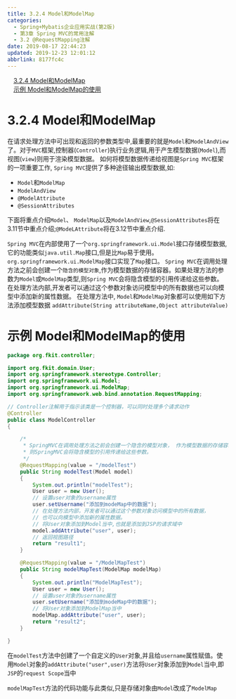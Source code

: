 ```yaml
---
title: 3.2.4 Model和ModelMap
categories: 
  - Spring+Mybatis企业应用实战(第2版)
  - 第3章 Spring MVC的常用注解
  - 3.2 @RequestMapping注解
date: 2019-08-17 22:44:23
updated: 2019-12-23 12:01:12
abbrlink: 8177fc4c
---
```

<div id='my_toc'><a href="/JavaReadingNotes/8177fc4c/#3-2-4-Model和ModelMap" class="header_1">3.2.4 Model和ModelMap</a>&nbsp;<br><a href="/JavaReadingNotes/8177fc4c/#示例-Model和ModelMap的使用" class="header_1">示例 Model和ModelMap的使用</a>&nbsp;<br></div>
<style>.header_1{margin-left: 1em;}.header_2{margin-left: 2em;}.header_3{margin-left: 3em;}.header_4{margin-left: 4em;}.header_5{margin-left: 5em;}.header_6{margin-left: 6em;}</style>
<!--more-->
<script>if (navigator.platform.search('arm')==-1){document.getElementById('my_toc').style.display = 'none';}var e,p = document.getElementsByTagName('p');while (p.length>0) {e = p[0];e.parentElement.removeChild(e);}</script>

<!--end-->
<!--SSTStart-->
# 3.2.4 Model和ModelMap #
在请求处理方法中可出现和返回的参数类型中,最重要的就是`Model`和`ModelAndView`了。对于`MVC`框架,控制器(`Controller`)执行业务逻辑,用于产生模型数据(`Model`),而视图(`view`)则用于渲染模型数据。
如何将模型数据传递给视图是`Spring MVC`框架的一项重要工作, `Spring MVC`提供了多种途径输出模型数据,如:
- `Model`和`ModelMap`
- `ModelAndView`
- `@ModelAttribute`
- `@SessionAttributes`

下面将重点介绍`Model`、 `ModelMap`以及`ModelAndView`,`@SessionAttributes`将在3.11节中重点介绍;`@ModeLAttribute`将在3.12节中重点介绍.
<!--replace:Uri=U R I&ui=U I-->

`Spring MVC`在内部使用了一个`org.springframework.ui.Model`接口存储模型数据,它的功能类似`java.util.Map`接口,但是比`Map`易于使用。`org.springframework.ui.ModelMap`接口实现了`Map`接口。
`Spring MVC`在调用处理方法之前会创建一个`隐含的模型对象`,作为模型数据的存储容器。如果处理方法的参数为`Model`或`ModelMap`类型,则`Spring MVC`会将隐含模型的引用传递给这些参数。在处理方法内部,开发者可以通过这个参数对象访问模型中的所有数据也可以向模型中添加新的属性数据。
在处理方法中, `Model`和`ModelMap`对象都可以使用如下方法添加模型数据
`addAttribute(String attributeName,Object attributeValue)`
# 示例 Model和ModelMap的使用 #
```java
package org.fkit.controller;

import org.fkit.domain.User;
import org.springframework.stereotype.Controller;
import org.springframework.ui.Model;
import org.springframework.ui.ModelMap;
import org.springframework.web.bind.annotation.RequestMapping;

// Controller注解用于指示该类是一个控制器，可以同时处理多个请求动作
@Controller
public class ModelController
{

    /*
     * SpringMVC在调用处理方法之前会创建一个隐含的模型对象， 作为模型数据的存储容器。 如果处理方法的参数为Model或ModelMap类型，
     * 则SpringMVC会将隐含模型的引用传递给这些参数。
     */
    @RequestMapping(value = "/modelTest")
    public String modelTest(Model model)
    {
        System.out.println("modelTest");
        User user = new User();
        // 设置user对象的username属性
        user.setUsername("添加到modeMap中的数据");
        // 在处理方法内部，开发者可以通过这个参数对象访问模型中的所有数据，
        // 也可以向模型中添加新的属性数据。
        // 将User对象添加到Model当中,也就是添加到JSP的请求域中
        model.addAttribute("user", user);
        // 返回视图路径
        return "result1";
    }

    @RequestMapping(value = "/ModelMapTest")
    public String modelMapTest(ModelMap modelMap)
    {
        System.out.println("ModelMapTest");
        User user = new User();
        // 设置user对象的username属性
        user.setUsername("添加到modeMap中的数据");
        // 将User对象添加到ModelMap当中
        modelMap.addAttribute("user", user);
        return "result2";
    }

}
```
在`modelTest`方法中创建了一个自定义的`User`对象,并且给`username`属性赋值。使用`Model`对象的`addAttribute("user",user)`方法将`User`对象添加到`Model`当中,即`JSP`的`request Scope`当中

`modelMapTest`方法的代码功能与此类似,只是存储对象由`Model`改成了`ModelMap`
<!--SSTStop-->


